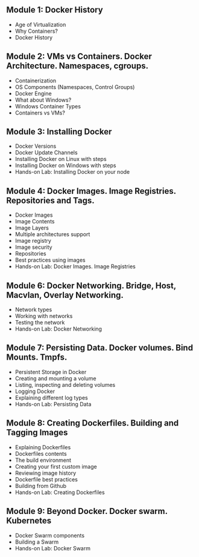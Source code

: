 ## Module 1: Docker History

- Age of Virtualization
- Why Containers?
- Docker History

## Module 2: VMs vs Containers. Docker Architecture. Namespaces, cgroups.

- Containerization
- OS Components (Namespaces, Control Groups)
- Docker Engine
- What about Windows?
- Windows Container Types
- Containers vs VMs?


## Module 3: Installing Docker

- Docker Versions
- Docker Update Channels
- Installing Docker on Linux with steps
- Installing Docker on Windows with steps
- Hands-on Lab: Installing Docker on your node


## Module 4: Docker Images. Image Registries. Repositories and Tags.

- Docker Images
- Image Contents
- Image Layers
- Multiple architectures support
- Image registry
- Image security
- Repositories
- Best practices using images
- Hands-on Lab: Docker Images. Image Registries


## Module 6: Docker Networking. Bridge, Host, Macvlan, Overlay Networking.

- Network types
- Working with networks
- Testing the network
- Hands-on Lab: Docker Networking



## Module 7: Persisting Data. Docker volumes. Bind Mounts. Tmpfs.

- Persistent Storage in Docker
- Creating and mounting a volume
- Listing, inspecting and deleting volumes
- Logging Docker
- Explaining different log types
- Hands-on Lab: Persisting Data



## Module 8: Creating Dockerfiles. Building and Tagging Images

- Explaining Dockerfiles
- Dockerfiles contents
- The build environment
- Creating your first custom image
- Reviewing image history
- Dockerfile best practices
- Building from Github
- Hands-on Lab: Creating Dockerfiles



## Module 9: Beyond Docker. Docker swarm. Kubernetes

- Docker Swarm components
- Building a Swarm
- Hands-on Lab: Docker Swarm




